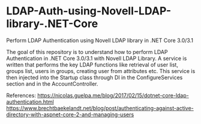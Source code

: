 # LDAP-Auth-using-Novell-LDAP-library-.NET-Core
Perform LDAP Authentication using Novell LDAP library in .NET Core 3.0/3.1

The goal of this repository is to understand how to perform LDAP Authentication in .NET Core 3.0/3.1 with Novell LDAP Library. A service is written
that performs the key LDAP functions like retrieval of user list, groups list, users in groups, creating user from attributes etc. This
service is then injected into the Startup class through DI in the ConfigureServices section and in the AccountController. 

References: https://nicolas.guelpa.me/blog/2017/02/15/dotnet-core-ldap-authentication.html
            https://www.brechtbaekelandt.net/blog/post/authenticating-against-active-directory-with-aspnet-core-2-and-managing-users
